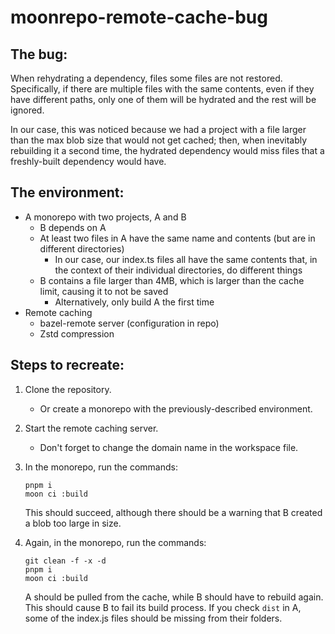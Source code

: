 # moonrepo-remote-cache-bug

## The bug:

When rehydrating a dependency, files some files are not restored. Specifically, if there are multiple files with the same contents, even if they have different paths, only one of them will be hydrated and the rest will be ignored.

In our case, this was noticed because we had a project with a file larger than the max blob size that would not get cached; then, when inevitably rebuilding it a second time, the hydrated dependency would miss files that a freshly-built dependency would have.

## The environment:

- A monorepo with two projects, A and B
  - B depends on A
  - At least two files in A have the same name and contents (but are in different directories)
    - In our case, our index.ts files all have the same contents that, in the context of their individual directories, do different things
  - B contains a file larger than 4MB, which is larger than the cache limit, causing it to not be saved
    - Alternatively, only build A the first time
- Remote caching
  - bazel-remote server (configuration in repo)
  - Zstd compression

## Steps to recreate:

1. Clone the repository.

   - Or create a monorepo with the previously-described environment.

2. Start the remote caching server.

   - Don't forget to change the domain name in the workspace file.

3. In the monorepo, run the commands:

   ```
   pnpm i
   moon ci :build
   ```

   This should succeed, although there should be a warning that B created a blob too large in size.

4. Again, in the monorepo, run the commands:
   ```
   git clean -f -x -d
   pnpm i
   moon ci :build
   ```
   A should be pulled from the cache, while B should have to rebuild again. This should cause B to fail its build process. If you check `dist` in A, some of the index.js files should be missing from their folders.
